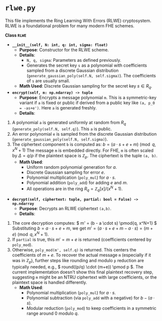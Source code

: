 # `rlwe.py`

This file implements the Ring Learning With Errors (RLWE) cryptosystem. RLWE is a foundational problem for many modern FHE schemes.

**Class `RLWE`**

* **`__init__(self, N: int, q: int, sigma: float)`**
  * **Purpose**: Constructor for the RLWE scheme.
  * **Details**:
    * `N, q, sigma`: Parameters as defined previously.
    * Generates the secret key `s` as a polynomial with coefficients sampled from a discrete Gaussian distribution (`generate_gaussian_poly(self.N, self.sigma)`). The coefficients of `s` are usually small.
  * **Math Used**: Discrete Gaussian sampling for the secret key $s \in R_q$.
* **`encrypt(self, m: np.ndarray) -> tuple`**
  * **Purpose**: Encrypts a message polynomial `m`. This is a symmetric-key variant if `a` is fixed or public if derived from a public key like `(a, p_0 = -as+e')`. Here `a` is generated freshly.
  * **Details**:

1. A polynomial `a` is generated uniformly at random from $R_q$ (`generate_poly(self.N, self.q)`). This `a` is public.
2. An error polynomial `e` is sampled from the discrete Gaussian distribution (`generate_gaussian_poly(self.N, self.sigma)`).
3. The ciphertext component `b` is computed as:
$b = (a \cdot s + e + m) \pmod{q, x^N+1}$
The message `m` is embedded directly. For FHE, `m` is often scaled by $\Delta = q/p$ if the plaintext space is $\mathbb{Z}_p$.
The ciphertext is the tuple `(a, b)`.
    * **Math Used**:
        * Uniform random polynomial generation for $a$.
        * Discrete Gaussian sampling for error $e$.
        * Polynomial multiplication (`poly_mul`) for $a \cdot s$.
        * Polynomial addition (`poly_add`) for adding $e$ and $m$.
        * All operations are in the ring $R_q = \mathbb{Z}_q[x]/(x^N+1)$.

* **`decrypt(self, ciphertext: tuple, partial: bool = False) -> np.ndarray`**
  * **Purpose**: Decrypts an RLWE ciphertext `(a,b)`.
  * **Details**:

1. The core decryption computes:
\$ m' = (b - a \cdot s) \pmod{q, x^N+1} \$
Substituting $b = a \cdot s + e + m$, we get $m' = (a \cdot s + e + m - a \cdot s) = (m + e) \pmod{q, x^N+1}$.
1. If `partial` is true, this $m' = m+e$ is returned (coefficients centered by `poly_mod`).
2. Otherwise, `poly_mod(m', self.q)` is returned. This centers the coefficients of $m+e$. To recover the actual message `m` (especially if it was in $\mathbb{Z}_p$), further steps like rounding and modulo `p` reduction are typically needed, e.g., \$ round((p/q) \cdot (m+e)) \pmod p \$. The current implementation doesn't show this final plaintext recovery step, suggesting `m` might be an NTRU ciphertext with large coefficients, or the plaintext space is handled differently.
    * **Math Used**:
        * Polynomial multiplication (`poly_mul`) for $a \cdot s$.
        * Polynomial subtraction (via `poly_add` with a negative) for $b - (a \cdot s)$.
        * Modular reduction (`poly_mod`) to keep coefficients in a symmetric range around 0 modulo $q$.
